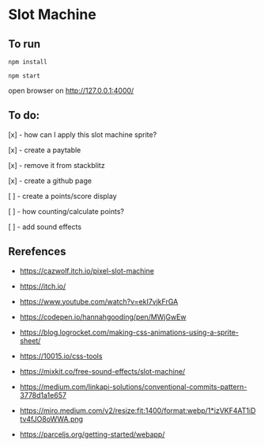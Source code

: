 # Slot Machine

## To run 

`npm install`

`npm start`

open browser on http://127.0.0.1:4000/

## To do:

[x] - how can I apply this slot machine sprite?

[x] - create a paytable

[x] - remove it from stackblitz

[x] - create a github page

[ ] - create a points/score display

[ ] - how counting/calculate points?

[ ] - add sound effects


## Rerefences

- https://cazwolf.itch.io/pixel-slot-machine

- https://itch.io/

- https://www.youtube.com/watch?v=ekI7vjkFrGA

- https://codepen.io/hannahgooding/pen/MWjGwEw

- https://blog.logrocket.com/making-css-animations-using-a-sprite-sheet/

- https://10015.io/css-tools

- https://mixkit.co/free-sound-effects/slot-machine/

- https://medium.com/linkapi-solutions/conventional-commits-pattern-3778d1a1e657

- https://miro.medium.com/v2/resize:fit:1400/format:webp/1*izVKF4AT1iDtv4fJO8oWWA.png

- https://parceljs.org/getting-started/webapp/
